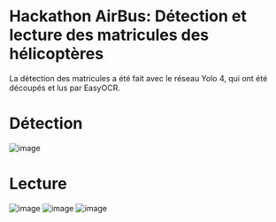 # Hackathon AirBus: Détection et lecture des matricules des hélicoptères
La détection des matricules a été fait avec le réseau Yolo 4, qui ont été découpés et lus par EasyOCR.

# Détection
![image](https://user-images.githubusercontent.com/91097262/168992165-5625077c-f2b7-4220-9232-e3793ea36026.png)

# Lecture
![image](https://user-images.githubusercontent.com/91097262/168992387-7c0f971b-8a86-4e23-a4fe-a17b7e5d4063.png)
![image](https://user-images.githubusercontent.com/91097262/168992514-89ce498e-38f8-4e58-8aea-eb2c202f9528.png)
![image](https://user-images.githubusercontent.com/91097262/168992606-073f9224-b4e0-445d-9d6e-603bd44dae06.png)
